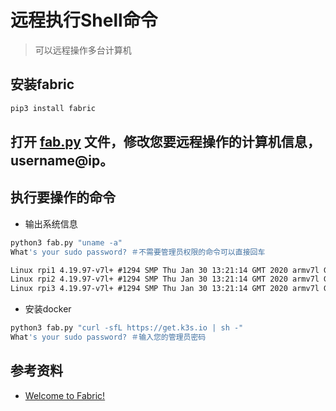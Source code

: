 # 远程执行Shell命令
> 可以远程操作多台计算机

## 安装fabric
```bash
pip3 install fabric
```

## 打开 [fab.py](fab.py) 文件，修改您要远程操作的计算机信息，username@ip。

## 执行要操作的命令

* 输出系统信息
```bash
python3 fab.py "uname -a"
What's your sudo password? ＃不需要管理员权限的命令可以直接回车
```
```txt
Linux rpi1 4.19.97-v7l+ #1294 SMP Thu Jan 30 13:21:14 GMT 2020 armv7l GNU/Linux
Linux rpi2 4.19.97-v7l+ #1294 SMP Thu Jan 30 13:21:14 GMT 2020 armv7l GNU/Linux
Linux rpi3 4.19.97-v7l+ #1294 SMP Thu Jan 30 13:21:14 GMT 2020 armv7l GNU/Linux
```

* 安装docker
```bash
python3 fab.py "curl -sfL https://get.k3s.io | sh -"
What's your sudo password? ＃输入您的管理员密码
```

## 参考资料
* [Welcome to Fabric!](https://www.fabfile.org/)
